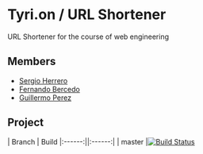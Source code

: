 # Tyri.on / URL Shortener

URL Shortener for the course of web engineering

## Members
 - [Sergio Herrero](https://github.com/sherrero96)
 - [Fernando Bercedo](https://github.com/ferbercedo)
 - [Guillermo Perez](https://github.com/Guillerm097)

## Project

| Branch | Build
|:------:||:------:|
| master |[![Build Status](https://travis-ci.org/sherrero96/Tiny.on.svg?branch=master)](https://travis-ci.org/sherrero96/Tiny.on)

